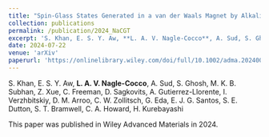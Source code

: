 ```yaml
---
title: "Spin-Glass States Generated in a van der Waals Magnet by Alkali-Ion Intercalation"
collection: publications
permalink: /publication/2024_NaCGT
excerpt: 'S. Khan, E. S. Y. Aw, **L. A. V. Nagle-Cocco**, A. Sud, S. Ghosh, M. K. B. Subhan, Z. Xue, C. Freeman, D. Sagkovits, A. Gutierrez-Llorente, I. Verzhbitskiy, D. M. Arroo, C. W. Zollitsch, G. Eda, E. J. G. Santos, S. E. Dutton, S. T. Bramwell, C. A. Howard, H. Kurebayashi'
date: 2024-07-22
venue: 'arXiv'
paperurl: 'https://onlinelibrary.wiley.com/doi/full/10.1002/adma.202400270'
---
```

S. Khan, E. S. Y. Aw, **L. A. V. Nagle-Cocco**, A. Sud, S. Ghosh, M. K. B. Subhan, Z. Xue, C. Freeman, D. Sagkovits, A. Gutierrez-Llorente, I. Verzhbitskiy, D. M. Arroo, C. W. Zollitsch, G. Eda, E. J. G. Santos, S. E. Dutton, S. T. Bramwell, C. A. Howard, H. Kurebayashi

This paper was published in Wiley Advanced Materials in 2024.
